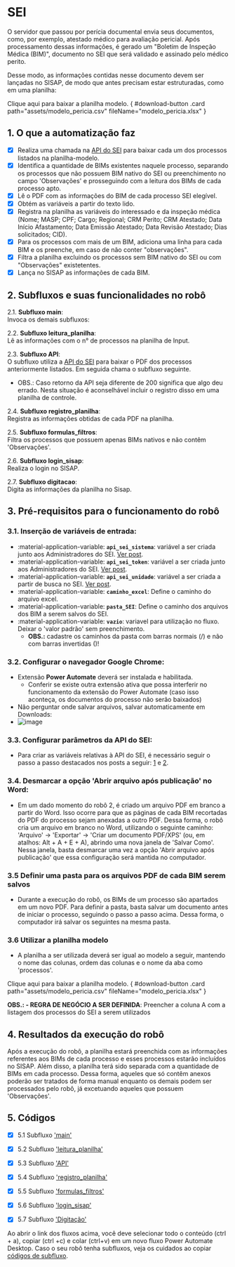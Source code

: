 # SEI

O servidor que passou por perícia documental envia seus documentos, como, por exemplo, atestado médico para avaliação pericial. Após processamento dessas informações, é gerado um "Boletim de Inspeção Médica (BIM)", documento no SEI que será validado e assinado pelo médico perito.

Desse modo, as informações contidas nesse documento devem ser lançadas no SISAP, de modo que antes precisam estar estruturadas, como em uma planilha:

Clique aqui para baixar a planilha modelo. { #download-button .card path="assets/modelo_pericia.csv" fileName="modelo_pericia.xlsx" }

## 1. O que a automatização faz 
- [x] Realiza uma chamada na [API do SEI](https://automatiza-mg.github.io/automatizacoes/robos/consulta_procedimento_sei/) para baixar cada um dos processos listados na planilha-modelo.
- [X] Identifica a quantidade de BIMs existentes naquele processo, separando os processos que não possuem BIM nativo do SEI ou preenchimento no campo 'Observações' e prosseguindo com a leitura dos BIMs de cada processo apto.
- [X] Lê o PDF com as informações do BIM de cada processo SEI elegível.
- [X] Obtém as variáveis a partir do texto lido.
- [x] Registra na planilha as variáveis do interessado e da inspeção médica (Nome; MASP; CPF; Cargo; Regional; CRM Perito; CRM Atestado; Data Início Afastamento; Data Emissão Atestado; Data Revisão Atestado; Dias solicitados; CID).
- [x] Para os processos com mais de um BIM, adiciona uma linha para cada BIM e os preenche, em caso de não conter "observações".
- [X] Filtra a planilha excluindo os processos sem BIM nativo do SEI ou com "Observações" existetentes. 
- [X] Lança no SISAP as informações de cada BIM.

## 2. Subfluxos e suas funcionalidades no robô

  2.1. **Subfluxo main**:   
  Invoca os demais subfluxos:
  
  2.2. **Subfluxo leitura_planilha**:   
  Lê as informações com o n° de processos na planilha de Input.
  
  2.3. **Subfluxo API**:   
  O subfluxo utiliza a [API do SEI](https://automatiza-mg.github.io/automatizacoes/robos/consulta_procedimento_sei/) para baixar o PDF dos processos anteriormente listados. Em seguida chama o subfluxo seguinte.

  - OBS.: Caso retorno da API seja diferente de 200 significa que algo deu errado. Nesta situação é aconselhável incluir o registro disso em uma planilha de controle.
  
  2.4. **Subfluxo registro_planilha**:   
  Registra as informações obtidas de cada PDF na planilha.
  
  2.5. **Subfluxo formulas_filtros**:   
  Filtra os processos que possuem apenas BIMs nativos e não contêm 'Observações'.
  
  2.6. **Subfluxo login_sisap**:   
  Realiza o login no SISAP.
  
  2.7. **Subfluxo digitacao**:   
  Digita as informações da planilha no Sisap.


## 3. Pré-requisitos para o funcionamento do robô 

### 3.1. Inserção de variáveis de entrada:

  - :material-application-variable: **`api_sei_sistema`**: variável a ser criada junto aos Administradores do SEI. [Ver post](https://automatiza-mg.github.io/automatizacoes/blog/criando-sistema-e-token-no-sei-para-utilizar-o-rob%C3%B4-de-api-do-sei/).
  - :material-application-variable: **`api_sei_token`**: variável a ser criada junto aos Administradores do SEI. [Ver post](https://automatiza-mg.github.io/automatizacoes/blog/criando-sistema-e-token-no-sei-para-utilizar-o-rob%C3%B4-de-api-do-sei/). 
  - :material-application-variable: **`api_sei_unidade`**: variável a ser criada a partir de busca no SEI. [Ver post](https://automatiza-mg.github.io/automatizacoes/blog/buscando-c%C3%B3digo-da-unidade-no-sei/).
  - :material-application-variable: **`caminho_excel`**: Define o caminho do arquivo excel. 
  - :material-application-variable: **`pasta_SEI`**: Define o caminho dos arquivos dos BIM a serem salvos do SEI.
  - :material-application-variable: **`vazio`**: variavel para utilização no fluxo. Deixar o 'valor padrão' sem preenchimento.
    - **OBS.:** cadastre os caminhos da pasta com barras normais (/) e não com barras invertidas (\)!

### 3.2. Configurar o navegador Google Chrome: 

  - Extensão **Power Automate** deverá ser instalada e habilitada.
    - Conferir se existe outra extensão ativa que possa interferir no funcionamento da extensão do Power Automate (caso isso aconteça, os documentos do processo não serão baixados) 
  - Não perguntar onde salvar arquivos, salvar automaticamente em Downloads:
  - ![image](https://github.com/user-attachments/assets/cee51b8f-73d2-4586-9dca-c062b19f2e26)


### 3.3. Configurar parâmetros da API do SEI: 

  - Para criar as variáveis relativas à API do SEI, é necessário seguir o passo a passo destacados nos posts a seguir: [1](https://automatiza-mg.github.io/automatizacoes/blog/criando-sistema-e-token-no-sei-para-utilizar-o-rob%C3%B4-de-api-do-sei/) e [2](https://automatiza-mg.github.io/automatizacoes/blog/buscando-c%C3%B3digo-da-unidade-no-sei/).

### 3.4. Desmarcar a opção 'Abrir arquivo após publicação' no Word: 

  -  Em um dado momento do robô 2, é criado um arquivo PDF em branco a partir do Word. Isso ocorre para que as páginas de cada BIM recortadas do PDF do processo sejam anexadas a outro PDF. Dessa forma, o robô cria um arquivo em branco no Word, utilizando o seguinte caminho: 'Arquivo' -> 'Exportar' -> 'Criar um documento PDF/XPS' (ou, em atalhos: Alt + A + E + A), abrindo uma nova janela de 'Salvar Como'. Nessa janela, basta desmarcar uma vez a opção 'Abrir arquivo após publicação' que essa configuração será mantida no computador.

### 3.5 Definir uma pasta para os arquivos PDF de cada BIM serem salvos
  - Durante a execução do robô, os BIMs de um processo são apartados em um novo PDF. Para definir a pasta, basta salvar um documento antes de iniciar o processo, seguindo o passo a passo acima. Dessa forma, o computador irá salvar os seguintes na mesma pasta.

### 3.6 Utilizar a planilha modelo
  - A planilha a ser utilizada deverá ser igual ao modelo a seguir, mantendo o nome das colunas, ordem das colunas e o nome da aba como 'processos'.

Clique aqui para baixar a planilha modelo. { #download-button .card path="assets/modelo_pericia.csv" fileName="modelo_pericia.xlsx" }

**OBS.: - REGRA DE NEGÓCIO A SER DEFINIDA**: Preencher a coluna A com a listagem dos processos do SEI a serem utilizados


## 4. Resultados da execução do robô

Após a execução do robô, a planilha estará preenchida com as informações referentes aos BIMs de cada processo e esses processos estarão incluídos no SISAP. Além disso, a planilha terá sido separada com a quantidade de BIMs em cada processo. Dessa forma, aqueles que só contêm anexos poderão ser tratados de forma manual enquanto os demais podem ser processados pelo robô, já excetuando aqueles que possuem 'Observações'.

## 5. Códigos
- [x] 5.1 Subfluxo ['main'](https://raw.githubusercontent.com/automatiza-mg/biblioteca-de-robos/refs/heads/main/robos/seplag_pericia/main.txt)
- [x] 5.2 Subfluxo ['leitura_planilha'](https://raw.githubusercontent.com/automatiza-mg/biblioteca-de-robos/refs/heads/main/robos/seplag_pericia/leitura_planilha.txt)
- [x] 5.3 Subfluxo ['API'](https://raw.githubusercontent.com/automatiza-mg/biblioteca-de-robos/refs/heads/main/robos/seplag_pericia/API.txt)
- [x] 5.4 Subfluxo ['registro_planilha'](https://raw.githubusercontent.com/automatiza-mg/biblioteca-de-robos/refs/heads/main/robos/seplag_pericia/registro_planilha.txt)
- [x] 5.5 Subfluxo ['formulas_filtros'](https://raw.githubusercontent.com/automatiza-mg/biblioteca-de-robos/refs/heads/main/robos/seplag_pericia/formulas_filtros.txt)
- [x] 5.6 Subfluxo ['login_sisap'](https://raw.githubusercontent.com/automatiza-mg/biblioteca-de-robos/refs/heads/main/robos/seplag_pericia/login_sisap.txt)
- [X] 5.7 Subfluxo ['Digitação'](https://raw.githubusercontent.com/automatiza-mg/biblioteca-de-robos/refs/heads/main/robos/seplag_pericia/digitacao.txt)


Ao abrir o link dos fluxos acima, você deve selecionar todo o conteúdo (ctrl + a), copiar (ctrl +c) e colar (ctrl+v) em um novo fluxo Power Automate Desktop. Caso o seu robô tenha subfluxos, veja os cuidados ao copiar [códigos de subfluxo](https://automatiza-mg.github.io/automatizacoes/blog/copiando-c%C3%B3digo-de-subfluxos-de-um-rob%C3%B4/).